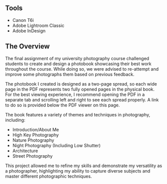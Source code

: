 ## Tools 
- Canon T6i
- Adobe Lightroom Classic
- Adobe InDesign

## ⁤The Overview ⁤

⁤The final assignment of my university photography course challenged students to create and design a photobook showcasing their best work throughout the course. ⁤⁤While doing so, we were advised to re-attempt and improve some photographs them based on previous feedback. ⁤

⁤The photobook I created is designed as a two-page spread, so each wide page in the PDF represents two fully opened pages in the physical book. ⁤⁤For the best viewing experience, I recommend opening the PDF in a separate tab and scrolling left and right to see each spread properly. ⁤⁤A link to do so is provided below the PDF viewer on this page. ⁤

⁤The book features a variety of themes and techniques in photography, including: ⁤

- Introduction/About Me
- High Key Photography
- Nature Photography
- Night Photography (Including Low Shutter)
- Architecture 
- Street Photography

⁤This project allowed me to refine my skills and demonstrate my versatility as a photographer, highlighting my ability to capture diverse subjects and master different photographic techniques. ⁤
